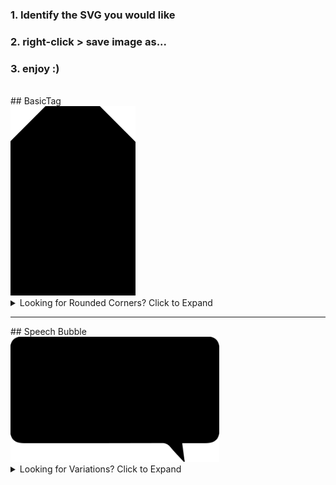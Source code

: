 ### 1. Identify the SVG you would like
### 2. right-click > save image as...
### 3. enjoy :)
<br />  
## BasicTag
<br />  
  <img src="https://raw.githubusercontent.com/allthebets/SVGhub/main/SVGs/BasicTag/BasicTag.svg" width="200">
<br />  
<details>
  <summary>
    Looking for Rounded Corners? Click to Expand
  </summary>
<br />    
  BasicTag w/ 10px corner radius<br />  
  <img src="https://raw.githubusercontent.com/allthebets/SVGhub/main/SVGs/BasicTag/BasicTag_10px.svg" width="200">
<br />  
  BasicTag w/ 15px corner radius<br />  
  <img src="https://raw.githubusercontent.com/allthebets/SVGhub/main/SVGs/BasicTag/BasicTag_15px.svg" width="200">
<br />    
  BasicTag w/ 20px corner radius<br />  
  <img src="https://raw.githubusercontent.com/allthebets/SVGhub/main/SVGs/BasicTag/BasicTag_20px.svg" width="200">
<br />    
  BasicTag w/ 25px corner radius<br />  
  <img src="https://raw.githubusercontent.com/allthebets/SVGhub/main/SVGs/BasicTag/BasicTag_25px.svg" width="200">
<br />    
  BasicTag w/ 30px corner radius<br />  
  <img src="https://raw.githubusercontent.com/allthebets/SVGhub/main/SVGs/BasicTag/BasicTag_30px.svg" width="200">
<br />    
  BasicTag w/ 35px corner radius<br />  
  <img src="https://raw.githubusercontent.com/allthebets/SVGhub/main/SVGs/BasicTag/BasicTag_35px.svg" width="200">
<br />    
  BasicTag w/ 40px corner radius<br />  
  <img src="https://raw.githubusercontent.com/allthebets/SVGhub/main/SVGs/BasicTag/BasicTag_40px.svg" width="200">
<br />  
  BasicTag w/ 45px corner radius<br />  
  <img src="https://raw.githubusercontent.com/allthebets/SVGhub/main/SVGs/BasicTag/BasicTag_45px.svg" width="200">
<br />    
  BasicTag w/ 50px corner radius<br />  
  <img src="https://raw.githubusercontent.com/allthebets/SVGhub/main/SVGs/BasicTag/BasicTag_50px.svg" width="200">
</details>
<hr>
## Speech Bubble
<br />  
  <img src="https://raw.githubusercontent.com/allthebets/SVGhub/main/SVGs/SpeechBubble/SpeechBubble.svg" height="200">
<br />  
<details>
  <summary>
    Looking for Variations? Click to Expand
  </summary>
<br />    
  Speech Bubble w/ no fill<br />  
  <img src="https://raw.githubusercontent.com/allthebets/SVGhub/main/SVGs/SpeechBubble/SpeechBubble_nofill.svg" height="200">
<br />  
<hr>
<p align="center">
  This work is licensed under a Creative Commons CC0 License.
<br />
  No Rights Reserved.
</p>
